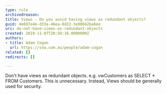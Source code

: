 ```yaml
---
type: rule
archivedreason: 
title: Views - Do you avoid having views as redundant objects?
guid: 4e697e4e-d33a-46ea-8d22-3e90642ba6ee
uri: do-not-have-views-as-redundant-objects
created: 2019-11-07T20:59:16.0000000Z
authors:
- title: Adam Cogan
  url: https://ssw.com.au/people/adam-cogan
related: []
redirects: []

---
```


Don't have views as redundant objects. e.g. vwCustomers as SELECT \* FROM Customers. This is unnecessary. Instead, Views should be generally used for security.

<!--endintro-->
